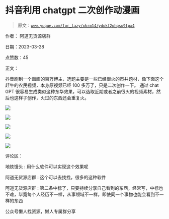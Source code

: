 # 抖音利用 chatgpt 二次创作动漫画

> 原文：[`www.yuque.com/for_lazy/xkrm14/ydokf2ohqsu9tpx4`](https://www.yuque.com/for_lazy/xkrm14/ydokf2ohqsu9tpx4)

作者： 阿道无货源店群

日期：2023-03-28

点赞数：45

正文：

抖音刷到一个画画的百万博主，选题主要是一些已经很火的市井题材，像下面这个赶牛的农民视频，本身原视频已经 100 多万了，只是二次创作一下。 通过 chat GPT 很容易生成类似这种东华效果，可以选取近期或者之前很火的视频素材，然后也这样子创作，火过的东西还会重复火。

![](img/3f0ef1aa841dfb7c3a86f8027231f3f7.png)

![](img/5f57dd96984b3dd91d3058164875bc30.png)  

![](img/f11838ca91d186735cfbe4f91bc7d458.png)  

![](img/eaf31d8158fa916fdb0e5cb0404e9774.png)

![](img/4b4977592a287e4b3c349ec94def153a.png)

评论区：

地铁馒头 : 用什么软件可以实现这个效果呢

阿道无货源店群 : 这个可以去找找，很多的这种软件

阿道无货源店群 : 第二条中标了，只要持续分享自己看到的东西，经常写，中标也不难，毕竟每个人经历不一样，从事领域不一样，即使同一个事物也能会看到不一样的东西

公众号懒人找资源，懒人专属群分享

